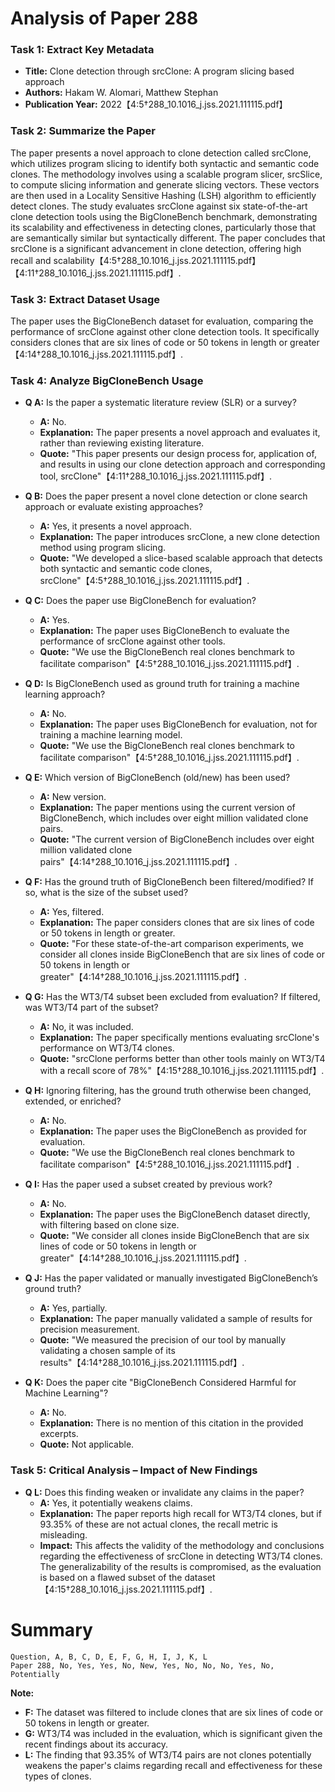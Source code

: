 # Analysis of Paper 288

### Task 1: Extract Key Metadata

- **Title:** Clone detection through srcClone: A program slicing based approach
- **Authors:** Hakam W. Alomari, Matthew Stephan
- **Publication Year:** 2022【4:5†288_10.1016_j.jss.2021.111115.pdf】

### Task 2: Summarize the Paper

The paper presents a novel approach to clone detection called srcClone, which utilizes program slicing to identify both syntactic and semantic code clones. The methodology involves using a scalable program slicer, srcSlice, to compute slicing information and generate slicing vectors. These vectors are then used in a Locality Sensitive Hashing (LSH) algorithm to efficiently detect clones. The study evaluates srcClone against six state-of-the-art clone detection tools using the BigCloneBench benchmark, demonstrating its scalability and effectiveness in detecting clones, particularly those that are semantically similar but syntactically different. The paper concludes that srcClone is a significant advancement in clone detection, offering high recall and scalability【4:5†288_10.1016_j.jss.2021.111115.pdf】【4:11†288_10.1016_j.jss.2021.111115.pdf】.

### Task 3: Extract Dataset Usage

The paper uses the BigCloneBench dataset for evaluation, comparing the performance of srcClone against other clone detection tools. It specifically considers clones that are six lines of code or 50 tokens in length or greater【4:14†288_10.1016_j.jss.2021.111115.pdf】.

### Task 4: Analyze BigCloneBench Usage

- **Q A:** Is the paper a systematic literature review (SLR) or a survey?
  - **A:** No.
  - **Explanation:** The paper presents a novel approach and evaluates it, rather than reviewing existing literature.
  - **Quote:** "This paper presents our design process for, application of, and results in using our clone detection approach and corresponding tool, srcClone"【4:11†288_10.1016_j.jss.2021.111115.pdf】.

- **Q B:** Does the paper present a novel clone detection or clone search approach or evaluate existing approaches?
  - **A:** Yes, it presents a novel approach.
  - **Explanation:** The paper introduces srcClone, a new clone detection method using program slicing.
  - **Quote:** "We developed a slice-based scalable approach that detects both syntactic and semantic code clones, srcClone"【4:5†288_10.1016_j.jss.2021.111115.pdf】.

- **Q C:** Does the paper use BigCloneBench for evaluation?
  - **A:** Yes.
  - **Explanation:** The paper uses BigCloneBench to evaluate the performance of srcClone against other tools.
  - **Quote:** "We use the BigCloneBench real clones benchmark to facilitate comparison"【4:5†288_10.1016_j.jss.2021.111115.pdf】.

- **Q D:** Is BigCloneBench used as ground truth for training a machine learning approach?
  - **A:** No.
  - **Explanation:** The paper uses BigCloneBench for evaluation, not for training a machine learning model.
  - **Quote:** "We use the BigCloneBench real clones benchmark to facilitate comparison"【4:5†288_10.1016_j.jss.2021.111115.pdf】.

- **Q E:** Which version of BigCloneBench (old/new) has been used?
  - **A:** New version.
  - **Explanation:** The paper mentions using the current version of BigCloneBench, which includes over eight million validated clone pairs.
  - **Quote:** "The current version of BigCloneBench includes over eight million validated clone pairs"【4:14†288_10.1016_j.jss.2021.111115.pdf】.

- **Q F:** Has the ground truth of BigCloneBench been filtered/modified? If so, what is the size of the subset used?
  - **A:** Yes, filtered.
  - **Explanation:** The paper considers clones that are six lines of code or 50 tokens in length or greater.
  - **Quote:** "For these state-of-the-art comparison experiments, we consider all clones inside BigCloneBench that are six lines of code or 50 tokens in length or greater"【4:14†288_10.1016_j.jss.2021.111115.pdf】.

- **Q G:** Has the WT3/T4 subset been excluded from evaluation? If filtered, was WT3/T4 part of the subset?
  - **A:** No, it was included.
  - **Explanation:** The paper specifically mentions evaluating srcClone's performance on WT3/T4 clones.
  - **Quote:** "srcClone performs better than other tools mainly on WT3/T4 with a recall score of 78%"【4:15†288_10.1016_j.jss.2021.111115.pdf】.

- **Q H:** Ignoring filtering, has the ground truth otherwise been changed, extended, or enriched?
  - **A:** No.
  - **Explanation:** The paper uses the BigCloneBench as provided for evaluation.
  - **Quote:** "We use the BigCloneBench real clones benchmark to facilitate comparison"【4:5†288_10.1016_j.jss.2021.111115.pdf】.

- **Q I:** Has the paper used a subset created by previous work?
  - **A:** No.
  - **Explanation:** The paper uses the BigCloneBench dataset directly, with filtering based on clone size.
  - **Quote:** "We consider all clones inside BigCloneBench that are six lines of code or 50 tokens in length or greater"【4:14†288_10.1016_j.jss.2021.111115.pdf】.

- **Q J:** Has the paper validated or manually investigated BigCloneBench’s ground truth?
  - **A:** Yes, partially.
  - **Explanation:** The paper manually validated a sample of results for precision measurement.
  - **Quote:** "We measured the precision of our tool by manually validating a chosen sample of its results"【4:14†288_10.1016_j.jss.2021.111115.pdf】.

- **Q K:** Does the paper cite "BigCloneBench Considered Harmful for Machine Learning"?
  - **A:** No.
  - **Explanation:** There is no mention of this citation in the provided excerpts.
  - **Quote:** Not applicable.

### Task 5: Critical Analysis – Impact of New Findings

- **Q L:** Does this finding weaken or invalidate any claims in the paper?
  - **A:** Yes, it potentially weakens claims.
  - **Explanation:** The paper reports high recall for WT3/T4 clones, but if 93.35% of these are not actual clones, the recall metric is misleading.
  - **Impact:** This affects the validity of the methodology and conclusions regarding the effectiveness of srcClone in detecting WT3/T4 clones. The generalizability of the results is compromised, as the evaluation is based on a flawed subset of the dataset【4:15†288_10.1016_j.jss.2021.111115.pdf】.

# Summary

```plaintext
Question, A, B, C, D, E, F, G, H, I, J, K, L
Paper 288, No, Yes, Yes, No, New, Yes, No, No, No, Yes, No, Potentially
```

**Note:**
- **F:** The dataset was filtered to include clones that are six lines of code or 50 tokens in length or greater.
- **G:** WT3/T4 was included in the evaluation, which is significant given the recent findings about its accuracy.
- **L:** The finding that 93.35% of WT3/T4 pairs are not clones potentially weakens the paper's claims regarding recall and effectiveness for these types of clones.
